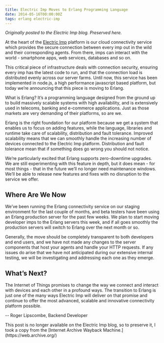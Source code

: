```yaml
---
title: Electric Imp Moves to Erlang Programming Language
date: 2014-05-16T00:00:00Z
tags: erlang electric-imp
---
```


*Originally posted to the Electric Imp blog. Preserved here.*

At the heart of the [Electric Imp](https://electricimp.com) platform is our cloud connectivity service which provides
the secure connection between every imp out in the wild and their corresponding agents. From there, imps can interact
with the world - smartphone apps, web services, databases and so on.

This critical piece of infrastructure deals with connection security, ensuring every imp has the latest code to run, and
that the connection load is distributed evenly across our server farms. Until now, this service has been implemented in
node.js, a high performance javascript based platform, but today we’re announcing that this piece is moving to Erlang.

What is Erlang? It’s a programming language designed from the ground up to build massively scalable systems with high
availability, and is extensively used in telecoms, banking and e-commerce applications. Just as those markets are very
demanding of their platforms, so are we.

Erlang is the right foundation for our platform because we get a system that enables us to focus on adding features,
while the language, libraries and runtime take care of scalability, distribution and fault tolerance.  Improved
scalability means that we can smoothly handle the increasing number of devices connected to the Electric Imp platform.
Distribution and fault tolerance mean that if something does go wrong you should not notice.

We’re particularly excited that Erlang supports zero-downtime upgrades. We are still experimenting with this feature in
depth, but it does mean - for most things - that in the future we’ll no longer need maintenance windows. We’ll be able
to release new features and fixes with no disruption to the service we offer.

## Where Are We Now

We’ve been running the Erlang connectivity service on our staging environment for the last couple of months, and beta
testers have been using an Erlang production server for the past few weeks. We plan to start moving developer imps to
the Erlang servers this week, and if all goes smoothly the production servers will switch to Erlang over the next month
or so.

Generally, the move should be completely transparent to both developers and end users, and we have not made any changes
to the server components that host your agents and handle your HTTP requests. If any issues do arise that we have not
anticipated during our extensive internal testing, we will be investigating and addressing each one as they emerge.

## What’s Next?

The Internet of Things promises to change the way we connect and interact with devices and each other in a profound
ways. The transition to Erlang is just one of the many ways Electric Imp will deliver on that promise and continue to
offer the most advanced, scalable and innovative connectivity platform possible.

-- Roger Lipscombe, Backend Developer

<div class="callout callout-info" markdown="span">
This post is no longer available on the Electric Imp blog, so to preserve it, I took a copy from the [Internet Archive Wayback Machine.](https://web.archive.org/)
</div>
